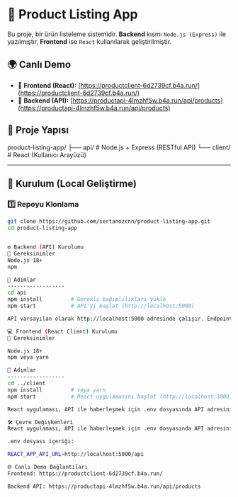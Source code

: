 

# 🛒 Product Listing App

Bu proje, bir ürün listeleme sistemidir. **Backend** kısmı `Node.js (Express)` ile yazılmıştır, **Frontend** ise `React` kullanılarak geliştirilmiştir.

## 🌍 Canlı Demo
- 🔗 **Frontend (React):** [https://productclient-6d2739cf.b4a.run/](https://productclient-6d2739cf.b4a.run/)
- 🔗 **Backend (API):** [https://productapi-4lmzhf5w.b4a.run/api/products](https://productapi-4lmzhf5w.b4a.run/api/products)

## 📂 Proje Yapısı

product-listing-app/
├── api/ # Node.js + Express (RESTful API)
└── client/ # React (Kullanıcı Arayüzü)


---
## 🚀 Kurulum (Local Geliştirme)

### 1️⃣ Repoyu Klonlama
```bash
git clone https://github.com/sertanozcnn/product-listing-app.git
cd product-listing-app


⚙️ Backend (API) Kurulumu
📌 Gereksinimler
Node.js 18+
npm

🧩 Adımlar
------------------
cd api
npm install         # Gerekli bağımlılıkları yükle
npm start           # API'yi başlat (http://localhost:5000)

API varsayılan olarak http://localhost:5000 adresinde çalışır. Endpoint örneği: http://localhost:5000/api/products

💻 Frontend (React Client) Kurulumu
📌 Gereksinimler

Node.js 18+
npm veya yarn

🧩 Adımlar
------------------
cd ../client
npm install         # veya yarn
npm start           # React uygulamasını başlat (http://localhost:3000)

React uygulaması, API ile haberleşmek için .env dosyasında API adresini tanımlamalıdır:

🛠 Çevre Değişkenleri
React uygulaması, API ile haberleşmek için .env dosyasında API adresini tanımlamalıdır:

.env dosyası içeriği:

REACT_APP_API_URL=http://localhost:5000/api

🌐 Canlı Demo Bağlantıları
Frontend: https://productclient-6d2739cf.b4a.run/

Backend API: https://productapi-4lmzhf5w.b4a.run/api/products
